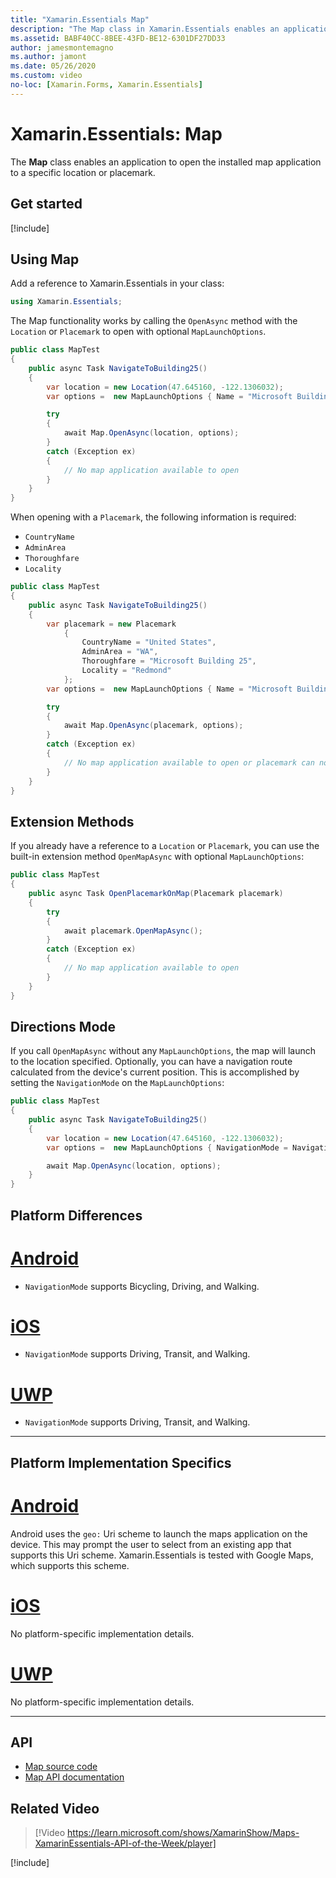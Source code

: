 ```yaml
---
title: "Xamarin.Essentials Map"
description: "The Map class in Xamarin.Essentials enables an application to open the installed map application to a specific location or placemark."
ms.assetid: BABF40CC-8BEE-43FD-BE12-6301DF27DD33
author: jamesmontemagno
ms.author: jamont
ms.date: 05/26/2020
ms.custom: video
no-loc: [Xamarin.Forms, Xamarin.Essentials]
---
```


# Xamarin.Essentials: Map

The **Map** class enables an application to open the installed map application to a specific location or placemark.

## Get started

[!include[](~/essentials/includes/get-started.md)]

## Using Map

Add a reference to Xamarin.Essentials in your class:

```csharp
using Xamarin.Essentials;
```

The Map functionality works by calling the `OpenAsync` method with the `Location` or `Placemark` to open with optional `MapLaunchOptions`.

```csharp
public class MapTest
{
    public async Task NavigateToBuilding25()
    {
        var location = new Location(47.645160, -122.1306032);
        var options =  new MapLaunchOptions { Name = "Microsoft Building 25" };

        try
        {
            await Map.OpenAsync(location, options);
        }
        catch (Exception ex)
        {
            // No map application available to open
        }
    }
}
```

When opening with a `Placemark`, the following information is required:

- `CountryName`
- `AdminArea`
- `Thoroughfare`
- `Locality`

```csharp
public class MapTest
{
    public async Task NavigateToBuilding25()
    {
        var placemark = new Placemark
            {
                CountryName = "United States",
                AdminArea = "WA",
                Thoroughfare = "Microsoft Building 25",
                Locality = "Redmond"
            };
        var options =  new MapLaunchOptions { Name = "Microsoft Building 25" };

        try
        {
            await Map.OpenAsync(placemark, options);
        }
        catch (Exception ex)
        {
            // No map application available to open or placemark can not be located
        }
    }
}
```

## Extension Methods

If you already have a reference to a `Location` or `Placemark`, you can use the built-in extension method `OpenMapAsync` with optional `MapLaunchOptions`:

```csharp
public class MapTest
{
    public async Task OpenPlacemarkOnMap(Placemark placemark)
    {
        try
        {
            await placemark.OpenMapAsync();
        }
        catch (Exception ex)
        {
            // No map application available to open
        }
    }
}
```

## Directions Mode

If you call `OpenMapAsync` without any `MapLaunchOptions`, the map will launch to the location specified. Optionally, you can have a navigation route calculated from the device's current position. This is accomplished by setting the `NavigationMode` on the `MapLaunchOptions`:

```csharp
public class MapTest
{
    public async Task NavigateToBuilding25()
    {
        var location = new Location(47.645160, -122.1306032);
        var options =  new MapLaunchOptions { NavigationMode = NavigationMode.Driving };

        await Map.OpenAsync(location, options);
    }
}
```

## Platform Differences

# [Android](#tab/android)

- `NavigationMode` supports Bicycling, Driving, and Walking.

# [iOS](#tab/ios)

- `NavigationMode` supports Driving, Transit, and Walking.

# [UWP](#tab/uwp)

- `NavigationMode` supports Driving, Transit, and Walking.

--------------

## Platform Implementation Specifics

# [Android](#tab/android)

Android uses the `geo:` Uri scheme to launch the maps application on the device. This may prompt the user to select from an existing app that supports this Uri scheme.  Xamarin.Essentials is tested with Google Maps, which supports this scheme.

# [iOS](#tab/ios)

No platform-specific implementation details.

# [UWP](#tab/uwp)

No platform-specific implementation details.

--------------

## API

- [Map source code](https://github.com/xamarin/Essentials/tree/main/Xamarin.Essentials/Map)
- [Map API documentation](xref:Xamarin.Essentials.Map)

## Related Video

> [!Video https://learn.microsoft.com/shows/XamarinShow/Maps-XamarinEssentials-API-of-the-Week/player]

[!include[](~/essentials/includes/xamarin-show-essentials.md)]
